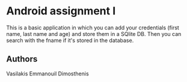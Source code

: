 # Android assignment I

This is a basic application in which you can add your credentials (first name, last name and age) and store them in a SQlite DB. Then you can search with the fname if it's stored in the database.

## Authors

Vasilakis Emmanouil Dimosthenis


